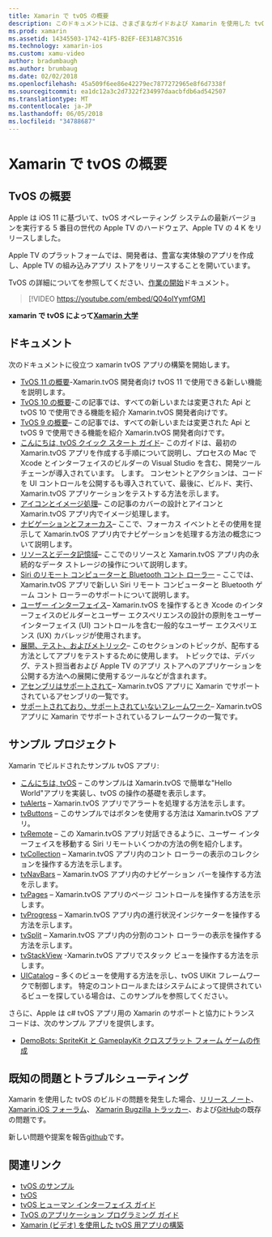 ```yaml
---
title: Xamarin で tvOS の概要
description: このドキュメントには、さまざまなガイドおよび Xamarin を使用した tvOS アプリをビルドする方法を示すサンプルへのリンクがします。 ガイドでは、ユーザー インターフェイスの開発、データ ストレージ、アイコンなどのさまざまな機能について説明します。
ms.prod: xamarin
ms.assetid: 14345503-1742-41F5-B2EF-EE31AB7C3516
ms.technology: xamarin-ios
ms.custom: xamu-video
author: bradumbaugh
ms.author: brumbaug
ms.date: 02/02/2018
ms.openlocfilehash: 45a509f6ee86e42279ec7877272965e8f6d7338f
ms.sourcegitcommit: ea1dc12a3c2d7322f234997daacbfdb6ad542507
ms.translationtype: MT
ms.contentlocale: ja-JP
ms.lasthandoff: 06/05/2018
ms.locfileid: "34788687"
---
```

# <a name="introduction-to-tvos-in-xamarin"></a>Xamarin で tvOS の概要

## <a name="introducing-tvos"></a>TvOS の概要

Apple は iOS 11 に基づいて、tvOS オペレーティング システムの最新バージョンを実行する 5 番目の世代の Apple TV のハードウェア、Apple TV の 4 K をリリースしました。

Apple TV のプラットフォームでは、開発者は、豊富な実体験のアプリを作成し、Apple TV の組み込みアプリ ストアをリリースすることを開いています。

TvOS の詳細についてを参照してください、[作業の開始](~/ios/tvos/get-started/index.md)ドキュメント。

> [!VIDEO https://youtube.com/embed/Q04oIYymfGM]

**xamarin で tvOS によって[Xamarin 大学](https://university.xamarin.com/)**

## <a name="documentation"></a>ドキュメント

次のドキュメントに役立つ xamarin tvOS アプリの構築を開始します。

- [TvOS 11 の概要](~/ios/tvos/platform/introduction-to-tvos11.md)-Xamarin.tvOS 開発者向け tvOS 11 で使用できる新しい機能を説明します。
- [TvOS 10 の概要](~/ios/tvos/platform/introduction-to-tvos10/index.md)-この記事では、すべての新しいまたは変更された Api と tvOS 10 で使用できる機能を紹介 Xamarin.tvOS 開発者向けです。
- [TvOS 9 の概要](~/ios/tvos/platform/tvos9.md)– この記事では、すべての新しいまたは変更された Api と tvOS 9 で使用できる機能を紹介 Xamarin.tvOS 開発者向けです。 
- [こんにちは, tvOS クイック スタート ガイド](~/ios/tvos/get-started/hello-tvos.md)– このガイドは、最初の Xamarin.tvOS アプリを作成する手順について説明し、プロセスの Mac で Xcode とインターフェイスのビルダーの Visual Studio を含む、開発ツール チェーンが導入されています。 します。 コンセントとアクションは、コードを UI コントロールを公開するも導入されていて、最後に、ビルド、実行、Xamarin.tvOS アプリケーションをテストする方法を示します。
- [アイコンとイメージ処理](~/ios/tvos/app-fundamentals/icons-images.md)– この記事のカバーの設計とアイコンと Xamarin.tvOS アプリ内でイメージ処理します。
- [ナビゲーションとフォーカス](~/ios/tvos/app-fundamentals/navigation-focus.md)– ここで、フォーカス イベントとその使用を提示して Xamarin.tvOS アプリ内でナビゲーションを処理する方法の概念について説明します。
- [リソースとデータ記憶域](~/ios/tvos/app-fundamentals/resources-data-storage.md)– ここでのリソースと Xamarin.tvOS アプリ内の永続的なデータ ストレージの操作について説明します。
- [Siri のリモート コンピューターと Bluetooth コント ローラー](~/ios/tvos/platform/remote-bluetooth.md) – ここでは、Xamarin.tvOS アプリで新しい Siri リモート コンピューターと Bluetooth ゲーム コント ローラーのサポートについて説明します。
- [ユーザー インターフェイス](~/ios/tvos/user-interface/index.md)– Xamarin.tvOS を操作するとき Xcode のインターフェイスのビルダーとユーザー エクスペリエンスの設計の原則をユーザー インターフェイス (UI) コントロールを含む一般的なユーザー エクスペリエンス (UX) カバレッジが使用されます。
- [展開、テスト、およびメトリック](~/ios/tvos/deploy-test/index.md)– このセクションのトピックが、配布する方法としてアプリをテストするために使用します。 トピックでは、デバッグ、テスト担当者および Apple TV のアプリ ストアへのアプリケーションを公開する方法への展開に使用するツールなどが含まれます。
- [アセンブリはサポートされて](~/ios/tvos/internals/assemblies.md)– Xamarin.tvOS アプリに Xamarin でサポートされているアセンブリの一覧です。
- [サポートされており、サポートされていないフレームワーク](~/ios/tvos/internals/frameworks.md)– Xamarin.tvOS アプリに Xamarin でサポートされているフレームワークの一覧です。

## <a name="sample-projects"></a>サンプル プロジェクト

Xamarin でビルドされたサンプル tvOS アプリ:

- [こんにちは, tvOS](https://developer.xamarin.com/samples/monotouch/tvos/Hello-tvOS/) – このサンプルは Xamarin.tvOS で簡単な"Hello World"アプリを実装し、tvOS の操作の基礎を表示します。
- [tvAlerts](https://developer.xamarin.com/samples/monotouch/tvos/tvAlerts/) – Xamarin.tvOS アプリでアラートを処理する方法を示します。
- [tvButtons](https://developer.xamarin.com/samples/monotouch/tvos/tvButtons/) – このサンプルではボタンを使用する方法は Xamarin.tvOS アプリ。
- [tvRemote](https://developer.xamarin.com/samples/monotouch/tvos/tvRemote/) – この Xamarin.tvOS アプリ対話できるように、ユーザー インターフェイスを移動する Siri リモートいくつかの方法の例を紹介します。
- [tvCollection](https://developer.xamarin.com/samples/monotouch/tvos/tvCollection/) – Xamarin.tvOS アプリ内のコント ローラーの表示のコレクションを操作する方法を示します。
- [tvNavBars](https://developer.xamarin.com/samples/monotouch/tvos/tvNavBars/) – Xamarin.tvOS アプリ内のナビゲーション バーを操作する方法を示します。
- [tvPages](https://developer.xamarin.com/samples/monotouch/tvos/tvPages/) – Xamarin.tvOS アプリのページ コントロールを操作する方法を示します。
- [tvProgress](https://developer.xamarin.com/samples/monotouch/tvos/tvProgress/) – Xamarin.tvOS アプリ内の進行状況インジケーターを操作する方法を示します。
- [tvSplit](https://developer.xamarin.com/samples/monotouch/tvos/tvSplit/) – Xamarin.tvOS アプリ内の分割のコント ローラーの表示を操作する方法を示します。
- [tvStackView](https://developer.xamarin.com/samples/monotouch/tvos/tvStackView/) -Xamarin.tvOS アプリでスタック ビューを操作する方法を示します。
- [UICatalog](https://developer.xamarin.com/samples/monotouch/tvos/UICatalog/) – 多くのビューを使用する方法を示し、tvOS UIKit フレームワークで制御します。 特定のコントロールまたはシステムによって提供されているビューを探している場合は、このサンプルを参照してください。

さらに、Apple は c# tvOS アプリ用の Xamarin のサポートと協力にトランス コードは、次のサンプル アプリを提供します。

- [DemoBots: SpriteKit と GameplayKit クロスプラット フォーム ゲームの作成](https://developer.apple.com/library/prerelease/tvos/samplecode/DemoBots/)

## <a name="known-issues-and-troubleshooting"></a>既知の問題とトラブルシューティング

Xamarin を使用した tvOS のビルドの問題を発生した場合、[リリース ノート](http://releases.xamarin.com/)、 [Xamarin.iOS フォーラム](https://forums.xamarin.com/categories/ios)、 [Xamarin Bugzilla トラッカー](https://bugzilla.xamarin.com/query.cgi?product=iOS)、および[GitHub](https://github.com/xamarin/xamarin-macios/issues)の既存の問題です。 

新しい問題や提案を報告[github](https://github.com/xamarin/xamarin-macios/issues)です。 


## <a name="related-links"></a>関連リンク

- [tvOS のサンプル](https://developer.xamarin.com/samples/tvos/all/)
- [tvOS](https://developer.apple.com/tvos/)
- [tvOS ヒューマン インターフェイス ガイド](https://developer.apple.com/tvos/human-interface-guidelines/)
- [TvOS のアプリケーション プログラミング ガイド](https://developer.apple.com/library/prerelease/tvos/documentation/General/Conceptual/AppleTV_PG/)
- [Xamarin (ビデオ) を使用した tvOS 用アプリの構築](https://university.xamarin.com/lightninglectures/tvos-with-xamarin)
